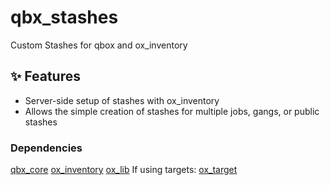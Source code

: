 # qbx_stashes
Custom Stashes for qbox and ox_inventory

## ✨ Features

- Server-side setup of stashes with ox_inventory
- Allows the simple creation of stashes for multiple jobs, gangs, or public stashes

### Dependencies

[qbx_core](https://github.com/Qbox-project/qbx_core)
[ox_inventory](https://github.com/overextended/ox_inventory)
[ox_lib](https://github.com/overextended/ox_lib)
If using targets:
[ox_target](https://github.com/overextended/ox_target)
